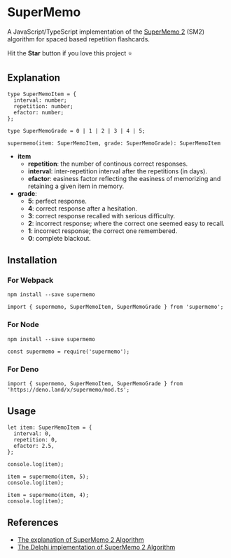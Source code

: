 # SuperMemo

A JavaScript/TypeScript implementation of the [SuperMemo 2](https://super-memory.com/english/ol/sm2.htm) (SM2) algorithm for spaced based repetition flashcards.

Hit the **Star** button if you love this project ⭐️

## Explanation

```
type SuperMemoItem = {
  interval: number;
  repetition: number;
  efactor: number;
};

type SuperMemoGrade = 0 | 1 | 2 | 3 | 4 | 5;

supermemo(item: SuperMemoItem, grade: SuperMemoGrade): SuperMemoItem
```

- **item**
  - **repetition**: the number of continous correct responses.
  - **interval**: inter-repetition interval after the repetitions (in days).
  - **efactor**: easiness factor reflecting the easiness of memorizing and retaining a given item in memory.
- **grade**:
  - **5**: perfect response.
  - **4**: correct response after a hesitation.
  - **3**: correct response recalled with serious difficulty.
  - **2**: incorrect response; where the correct one seemed easy to recall.
  - **1**: incorrect response; the correct one remembered.
  - **0**: complete blackout.

## Installation

### For Webpack

```
npm install --save supermemo
```

```
import { supermemo, SuperMemoItem, SuperMemoGrade } from 'supermemo';
```

### For Node

```
npm install --save supermemo
```

```
const supermemo = require('supermemo');
```

### For Deno

```
import { supermemo, SuperMemoItem, SuperMemoGrade } from 'https://deno.land/x/supermemo/mod.ts';
```

## Usage

```
let item: SuperMemoItem = {
  interval: 0,
  repetition: 0,
  efactor: 2.5,
};

console.log(item);

item = supermemo(item, 5);
console.log(item);

item = supermemo(item, 4);
console.log(item);
```

## References

- [The explanation of SuperMemo 2 Algorithm](https://super-memory.com/english/ol/sm2.htm)
- [The Delphi implementation of SuperMemo 2 Algorithm](https://super-memory.com/english/ol/sm2source.htm)
